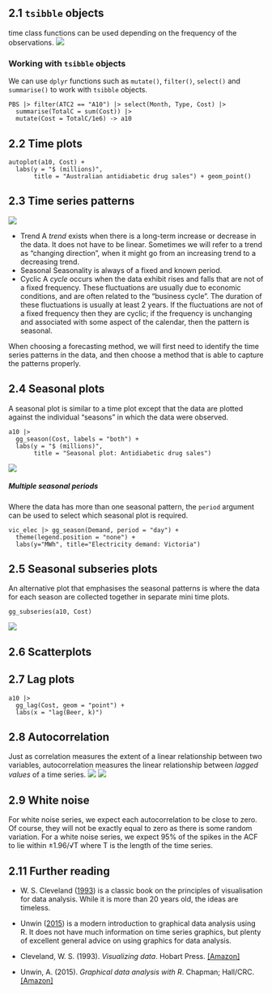 ## 2.1 `tsibble` objects
time class functions can be used depending on the frequency of the observations.
![](https://i.imgur.com/4jEEKWB.png)
### Working with `tsibble` objects
We can use `dplyr` functions such as `mutate()`, `filter()`, `select()` and `summarise()` to work with `tsibble` objects.

```
PBS |> filter(ATC2 == "A10") |> select(Month, Type, Cost) |>
  summarise(TotalC = sum(Cost)) |>
  mutate(Cost = TotalC/1e6) -> a10
```

## 2.2 Time plots
```
autoplot(a10, Cost) +
  labs(y = "$ (millions)",
       title = "Australian antidiabetic drug sales") + geom_point()

```

## 2.3 Time series patterns
![](https://i.imgur.com/Yi9d2LO.png)
- Trend
	A _trend_ exists when there is a long-term increase or decrease in the data. It does not have to be linear. Sometimes we will refer to a trend as “changing direction”, when it might go from an increasing trend to a decreasing trend.
- Seasonal
	Seasonality is always of a fixed and known period.
- Cyclic
	A _cycle_ occurs when the data exhibit rises and falls that are not of a fixed frequency. These fluctuations are usually due to economic conditions, and are often related to the “business cycle”. The duration of these fluctuations is usually at least 2 years.
If the fluctuations are not of a fixed frequency then they are cyclic; if the frequency is unchanging and associated with some aspect of the calendar, then the pattern is seasonal.

When choosing a forecasting method, we will first need to identify the time series patterns in the data, and then choose a method that is able to capture the patterns properly.

## 2.4 Seasonal plots
A seasonal plot is similar to a time plot except that the data are plotted against the individual “seasons” in which the data were observed.
```
a10 |>
  gg_season(Cost, labels = "both") +
  labs(y = "$ (millions)",
       title = "Seasonal plot: Antidiabetic drug sales")
```
![](https://i.imgur.com/vJ36a9q.png)
##### Multiple seasonal periods
Where the data has more than one seasonal pattern, the `period` argument can be used to select which seasonal plot is required.
```
vic_elec |> gg_season(Demand, period = "day") +
  theme(legend.position = "none") +
  labs(y="MWh", title="Electricity demand: Victoria")
```

## 2.5 Seasonal subseries plots
An alternative plot that emphasises the seasonal patterns is where the data for each season are collected together in separate mini time plots.

```
gg_subseries(a10, Cost)
```

![](https://i.imgur.com/Iq2mR52.png)

## 2.6 Scatterplots
## 2.7 Lag plots
```
a10 |>
  gg_lag(Cost, geom = "point") +
  labs(x = "lag(Beer, k)")
```

## 2.8 Autocorrelation
Just as correlation measures the extent of a linear relationship between two variables, autocorrelation measures the linear relationship between _lagged values_ of a time series.
![](https://i.imgur.com/z6C3ULm.png)
![](https://i.imgur.com/WSYisFy.png)
## 2.9 White noise
For white noise series, we expect each autocorrelation to be close to zero. Of course, they will not be exactly equal to zero as there is some random variation. For a white noise series, we expect 95% of the spikes in the ACF to lie within ±1.96/√T where T is the length of the time series.



## 2.11 Further reading
- W. S. Cleveland ([1993](https://otexts.com/fpp3/graphics-reading.html#ref-Cleveland1993)) is a classic book on the principles of visualisation for data analysis. While it is more than 20 years old, the ideas are timeless.
- Unwin ([2015](https://otexts.com/fpp3/graphics-reading.html#ref-Unwin2015)) is a modern introduction to graphical data analysis using R. It does not have much information on time series graphics, but plenty of excellent general advice on using graphics for data analysis.
- Cleveland, W. S. (1993). _Visualizing data_. Hobart Press. [[Amazon]](http://buy.geni.us/Proxy.ashx?TSID=140570&GR_URL=http%3A%2F%2Fwww.amazon.com%2Fdp%2F0963488406)

- Unwin, A. (2015). _Graphical data analysis with R_. Chapman; Hall/CRC. [[Amazon]](http://buy.geni.us/Proxy.ashx?TSID=140570&GR_URL=http%3A%2F%2Fwww.amazon.com%2Fdp%2F1498715230)